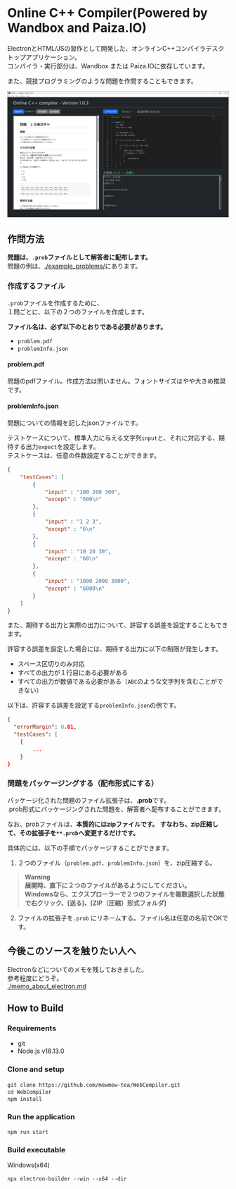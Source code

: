 # Online C++ Compiler(Powered by Wandbox and Paiza.IO)

ElectronとHTML/JSの習作として開発した、オンラインC++コンパイラデスクトップアプリケーション。  
コンパイラ・実行部分は、Wandbox または Paiza.IOに依存しています。  

また、競技プログラミングのような問題を作問することもできます。  

![Alt text](image.png)

## 作問方法

**問題は、`.prob`ファイルとして解答者に配布します。**  
問題の例は、[./example_problems/](https://github.com/mewmew-tea/WebCompiler/tree/master/example_problems)にあります。  

### 作成するファイル

`.prob`ファイルを作成するために、  
１問ごとに、以下の２つのファイルを作成します。  

**ファイル名は、必ず以下のとおりである必要があります。**  

- `problem.pdf`
- `problemInfo.json`

#### problem.pdf

問題のpdfファイル。作成方法は問いません。フォントサイズはやや大きめ推奨です。

#### problemInfo.json

問題についての情報を記したjsonファイルです。  

テストケースについて、標準入力に与える文字列`input`と、それに対応する、期待する出力`expect`を設定します。  
テストケースは、任意の件数設定することができます。  

```json
{
    "testCases": [
        {
            "input" : "100 200 300",
            "except" : "600\n"
        },
        {
            "input" : "1 2 3",
            "except" : "6\n"
        },
        {
            "input" : "10 20 30",
            "except" : "60\n"
        },
        {
            "input" : "1000 2000 3000",
            "except" : "6000\n"
        }
    ]
}
```



また、期待する出力と実際の出力について、許容する誤差を設定することもできます。  

許容する誤差を設定した場合には、期待する出力に以下の制限が発生します。  
- スペース区切りのみ対応
- すべての出力が１行目にある必要がある
- すべての出力が数値である必要がある（`ABC`のような文字列を含むことができない）

以下は、許容する誤差を設定する`problemInfo.json`の例です。  

```json
{
  "errorMargin": 0.01,
  "testCases": [
    {
        ...
    }
}
```

### 問題をパッケージングする（配布形式にする）

パッケージ化された問題のファイル拡張子は、**.prob**です。  
.prob形式にパッケージングされた問題を、解答者へ配布することができます。  

なお、probファイルは、**本質的にはzipファイルです。**
**すなわち、zip圧縮して、その拡張子を`**.prob`へ変更するだけです。**  

具体的には、以下の手順でパッケージすることができます。  

1. ２つのファイル（`problem.pdf`、`problemInfo.json`）を、zip圧縮する。  
> **Warning**  
> **展開時、直下に２つのファイルがあるようにしてください。  
> Windowsなら、エクスプローラーで２つのファイルを複数選択した状態で右クリック、[送る]、[ZIP（圧縮）形式フォルダ]**
2. ファイルの拡張子を`.prob` にリネームする。ファイル名は任意の名前でOKです。
  

## 今後このソースを触りたい人へ

Electronなどについてのメモを残しておきました。  
参考程度にどうぞ。  
[./memo_about_electron.md](https://github.com/mewmew-tea/WebCompiler/tree/master/memo_about_electron.md)

## How to Build

### Requirements

- git
- Node.js v18.13.0

### Clone and setup

```
git clone https://github.com/mewmew-tea/WebCompiler.git
cd WebCompiler
npm install
```

### Run the application

```
npm run start
```

### Build executable

Windows(x64)

```
npx electron-builder --win --x64 --dir
```
